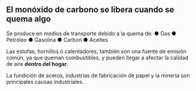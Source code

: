 ## El monóxido de carbono se libera cuando se quema algo

Se produce en medios de transporte debido a la quema de:
● Gas
● Petróleo
● Gasolina
● Carbon
● Aceites

Las estufas, hornillos ó calentadores, también son una fuente de emisión común, ya que queman combustibles, y pueden llegar a afectar la calidad de aire **dentro del hogar**.

La fundición de aceros, industrias de fabricación de papel y la minería son principales causas industriales.
